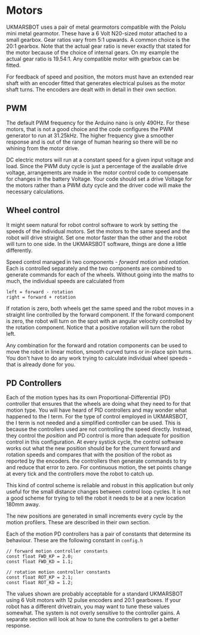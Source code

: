 # Motors

UKMARSBOT uses a pair of metal gearmotors compatible with the Pololu mini metal gearmotor. These have a 6 Volt N20-sized motor attached to a small gearbox. Gear ratios vary from 5:1 upwards. A common choice is the 20:1 gearbox. Note that the actual gear ratio is never exactly that stated for the motor because of the choice of internal gears. On my example the actual gear ratio is 19.54:1. Any compatible motor with gearbox can be fitted.

For feedback of speed and position, the motors must have an extended rear shaft with an encoder fitted that generates electrical pulses as the motor shaft turns. The encoders are dealt with in detail in their own section.

## PWM

The default PWM frequency for the Arduino nano is only 490Hz. For these motors, that is not a good choice and the code configures the PWM generator to run at 31.25kHz. The higher frequency give a smoother response and is out of the range of human hearing so there will be no whining from the motor drive.

DC electric motors will run at a constant speed for a given input voltage and load. Since the PWM duty cycle is just a percentage of the available drive voltage, arrangements are made in the motor control code to compensate for changes in the battery Voltage. Your code should set a drive Voltage for the motors rather than a PWM duty cycle and the driver code will make the necessary calculations.

## Wheel control

It might seem natural for robot control software to work by setting the speeds of the individual motors. Set the motors to the same speed and the robot will drive straight. Set one motor faster than the other and the robot will turn to one side. In the UKMARSBOT software, things are done a little differently.

Speed control managed in two components - _forward_ motion and _rotation_. Each is controlled separately and the two components are combined to generate commands for each of the wheels. Without going into the maths to much, the individual speeds are calculated from

    left = forward - rotation
    right = forward + rotation

If rotation is zero, both wheels get the same speed and the robot moves in a straight line controlled by the forward component. If the forward component is zero, the robot will turn on the spot with an angular velocity controlled by the rotation component. Notice that a positive rotation will turn the robot left.

Any combination for the forward and rotation components can be used to move the robot in linear motion, smooth curved turns or in-place spin turns. You don't have to do any work trying to calculate individual wheel speeds - that is already done for you.

## PD Controllers

Each of the motion types has its own Proportional-Differential (PD) controller that ensures that the wheels are doing what they need to for that motion type. You will have heard of PID controllers and may wonder what happened to the I term. For the type of control employed in UKMARSBOT, the I term is not needed and a simplified controller can be used. This is because the controllers used are not controlling the speed directly. Instead, they control the _position_ and PD control is more than adequate for position control in this configuration. At every systick cycle, the control software works out what the new position should be for the current forward and rotation speeds and compares that with the position of the robot as reported by the encoders. the controllers then generate commands to try and reduce that error to zero. For continuous motion, the set points change at every tick and the controllers move the robot to catch up.

This kind of control scheme is reliable and robust in this application but only useful for the small distance changes between control loop cycles. It is not a good scheme for trying to tell the robot it needs to be at a new location 180mm away.

The new positions are generated in small increments every cycle by the motion profilers. These are described in their own section.

Each of the motion PD controllers has a pair of constants that determine its behaviour. These are the following constant in `config.h`

```
// forward motion controller constants
const float FWD_KP = 2.0;
const float FWD_KD = 1.1;

// rotation motion controller constants
const float ROT_KP = 2.1;
const float ROT_KD = 1.2;
```

The values shown are probably acceptable for a standard UKMARSBOT using 6 Volt motors with 12 pulse encoders and 20:1 gearboxes. If your robot has a different drivetrain, you may want to tune these values somewhat. The system is not overly sensitive to the controller gains. A separate section will look at how to tune the controllers to get a better response.
